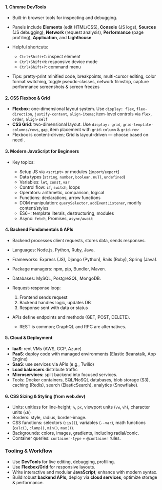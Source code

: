 #### **1. Chrome DevTools**

* Built-in browser tools for inspecting and debugging.
* Panels include **Elements** (edit HTML/CSS), **Console** (JS logs), **Sources** (JS debugging), **Network** (request analysis), **Performance** (page profiling), **Application**, and **Lighthouse** 
* Helpful shortcuts:

  * `Ctrl+Shift+C`: inspect element
  * `Ctrl+Shift+M`: responsive device mode
  * `Ctrl+Shift+P`: command menu 
* Tips: pretty-print minified code, breakpoints, multi-cursor editing, color format switching, toggle pseudo-classes, network filmstrip, capture performance screenshots & screen freezes 


#### **2. CSS Flexbox & Grid**

* **Flexbox**: one-dimensional layout system. Use `display: flex`, `flex-direction`, `justify-content`, `align-items`; item-level controls via `flex`, `order`, `align-self`
* **CSS Grid**: two-dimensional layout. Use `display: grid`, `grid-template-columns/rows`, `gap`, item placement with `grid-column` & `grid-row` 
* Flexbox is content-driven; Grid is layout-driven — choose based on need .


#### **3. Modern JavaScript for Beginners**

* Key topics:

  * Setup JS via `<script>` or modules (`import`/`export`)
  * Data types (`string`, `number`, `boolean`, `null`, `undefined`)
  * Variables: `let`, `const`, `var`
  * Control flow: `if`, `switch`, loops
  * Operators: arithmetic, comparison, logical
  * Functions: declarations, arrow functions
  * DOM manipulation: `querySelector`, `addEventListener`, modify content/styles
  * ES6+: template literals, destructuring, modules
  * Async: `fetch`, Promises, `async/await`

#### **4. Backend Fundamentals & APIs**

* Backend processes client requests, stores data, sends responses.
* Languages: Node.js, Python, Ruby, Java.
* Frameworks: Express (JS), Django (Python), Rails (Ruby), Spring (Java).
* Package managers: npm, pip, Bundler, Maven.
* Databases: MySQL, PostgreSQL, MongoDB.
* Request-response loop:

  1. Frontend sends request
  2. Backend handles logic, updates DB
  3. Response sent with data or status
* APIs define endpoints and methods (GET, POST, DELETE).

  * REST is common; GraphQL and RPC are alternatives.


#### **5. Cloud & Deployment**

* **IaaS**: rent VMs (AWS, GCP, Azure)
* **PaaS**: deploy code with managed environments (Elastic Beanstalk, App Engine)
* **SaaS**: use services via APIs (e.g., Twilio)
* **Load balancers** distribute traffic
* **Microservices**: split backend into focused services.
* Tools: Docker containers, SQL/NoSQL databases, blob storage (S3), caching (Redis), search (ElasticSearch), analytics (Snowflake).


#### **6. CSS Sizing & Styling (from web.dev)**

* Units: unitless for line-height; `%`, `px`, viewport units (`vw`, `vh`), character units (`ch`)
* Borders: style, radius, border-image.
* CSS functions: selectors (`:is()`), variables (`--var`), math functions (`calc()`, `clamp()`, `min()`, `max()`).
* Backgrounds: colors, images, gradients, including radial/conic.
* Container queries: `container-type` + `@container` rules.


### **Tooling & Workflow**

* Use **DevTools** for live editing, debugging, profiling.
* Use **Flexbox/Grid** for responsive layouts.
* Write interactive and modular **JavaScript**; enhance with modern syntax.
* Build robust **backend APIs**, deploy via **cloud services**, optimize storage & performance.
